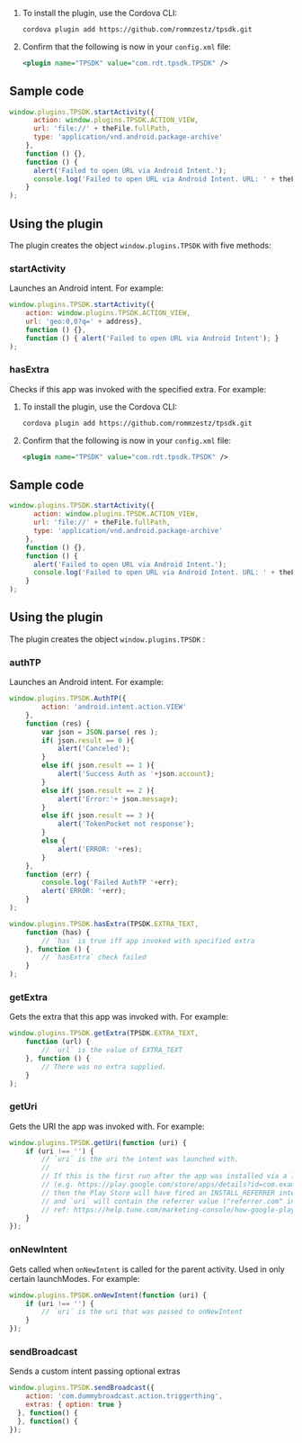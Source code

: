 
1. To install the plugin, use the Cordova CLI:

    ```bash
    cordova plugin add https://github.com/rommzestz/tpsdk.git
    ```

1. Confirm that the following is now in your `config.xml` file:

    ```xml
    <plugin name="TPSDK" value="com.rdt.tpsdk.TPSDK" />
    ```

## Sample code

```javascript
window.plugins.TPSDK.startActivity({
      action: window.plugins.TPSDK.ACTION_VIEW,
      url: 'file://' + theFile.fullPath,
      type: 'application/vnd.android.package-archive'
    },
    function () {},
    function () {
      alert('Failed to open URL via Android Intent.');
      console.log('Failed to open URL via Android Intent. URL: ' + theFile.fullPath);
    }
);
```

## Using the plugin

The plugin creates the object `window.plugins.TPSDK` with five methods:

### startActivity

Launches an Android intent. For example:

```javascript
window.plugins.TPSDK.startActivity({
    action: window.plugins.TPSDK.ACTION_VIEW,
    url: 'geo:0,0?q=' + address},
    function () {},
    function () { alert('Failed to open URL via Android Intent'); }
);
```

### hasExtra

Checks if this app was invoked with the specified extra. For example:
1. To install the plugin, use the Cordova CLI:

    ```bash
    cordova plugin add https://github.com/rommzestz/tpsdk.git
    ```

1. Confirm that the following is now in your `config.xml` file:

    ```xml
    <plugin name="TPSDK" value="com.rdt.tpsdk.TPSDK" />
    ```

## Sample code

```javascript
window.plugins.TPSDK.startActivity({
      action: window.plugins.TPSDK.ACTION_VIEW,
      url: 'file://' + theFile.fullPath,
      type: 'application/vnd.android.package-archive'
    },
    function () {},
    function () {
      alert('Failed to open URL via Android Intent.');
      console.log('Failed to open URL via Android Intent. URL: ' + theFile.fullPath);
    }
);
```

## Using the plugin

The plugin creates the object `window.plugins.TPSDK` :

### authTP

Launches an Android intent. For example:

```javascript
window.plugins.TPSDK.AuthTP({
		action: 'android.intent.action.VIEW'
	},
	function (res) { 
		var json = JSON.parse( res );
		if( json.result == 0 ){
			alert('Canceled');
		}
		else if( json.result == 1 ){
			alert('Success Auth as '+json.account);
		}
		else if( json.result == 2 ){
			alert('Error:'+ json.message);
		}
		else if( json.result == 3 ){
			alert('TokenPocket not response');
		}
		else {
			alert('ERROR: '+res);
		}
	},
	function (err) { 
		console.log('Failed AuthTP '+err);
		alert('ERROR: '+err);
	}
);
```


```javascript
window.plugins.TPSDK.hasExtra(TPSDK.EXTRA_TEXT,
    function (has) {
        // `has` is true iff app invoked with specified extra
    }, function () {
        // `hasExtra` check failed
    }
);
```

### getExtra

Gets the extra that this app was invoked with. For example:

```javascript
window.plugins.TPSDK.getExtra(TPSDK.EXTRA_TEXT,
    function (url) {
        // `url` is the value of EXTRA_TEXT
    }, function () {
        // There was no extra supplied.
    }
);
```

### getUri

Gets the URI the app was invoked with. For example:

```javascript
window.plugins.TPSDK.getUri(function (uri) {
    if (uri !== '') {
        // `uri` is the uri the intent was launched with.
        //
        // If this is the first run after the app was installed via a link with an install referrer
        // (e.g. https://play.google.com/store/apps/details?id=com.example.app&referrer=referrer.com)
        // then the Play Store will have fired an INSTALL_REFERRER intent that this plugin handles,
        // and `uri` will contain the referrer value ("referrer.com" in the example above).
        // ref: https://help.tune.com/marketing-console/how-google-play-install-referrer-works/
    }
});
```

### onNewIntent

Gets called when `onNewIntent` is called for the parent activity.
Used in only certain launchModes. For example:

```javascript
window.plugins.TPSDK.onNewIntent(function (uri) {
    if (uri !== '') {
        // `uri` is the uri that was passed to onNewIntent
    }
});
```

### sendBroadcast
Sends a custom intent passing optional extras

```javascript
window.plugins.TPSDK.sendBroadcast({
    action: 'com.dummybroadcast.action.triggerthing',
    extras: { option: true }
  }, function() {
  }, function() {
});
```

